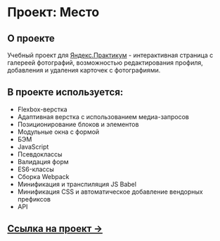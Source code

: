 # Проект: Место

## О проекте
Учебный проект для [Яндекс.Практикум](https://practicum.yandex.ru/) - интерактивная страница с галереей фотографий, возможностью редактирования профиля, добавления и удаления карточек с фотографиями.

## В проекте используется:
* Flexbox-верстка
* Адаптивная верстка с использованием медиа-запросов
* Позиционирование блоков и элементов
* Модульные окна с формой
* БЭМ
* JavaScript
* Псевдоклассы
* Валидация форм
* ES6-классы
* Сборка Webpack
* Минификация и транспиляция JS Babel
* Минификация CSS и автоматическое добавление вендорных префиксов
* API

## [Ссылка на проект &rarr;](https://verachernushina.github.io/mesto/)
